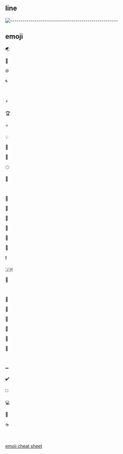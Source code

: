 <h2> line </h2>

![-----------------------------------------------------](https://raw.githubusercontent.com/andreasbm/readme/master/assets/lines/rainbow.png)



<h2> emoji </h2>

:earth_asia: 

:blue_book:

:globe_with_meridians:

:cyclone:

<br>



:zap: 

:trophy:

:star:

:bulb:

:crown:

:key:

:full_moon:

:crescent_moon:

<br>


:round_pushpin:

:triangular_flag_on_post:

:pushpin:

:closed_book:

:apple:

:dart:

:exclamation:

:jp:

:100:

<br>


:tea:

:green_apple:

:green_book:

:evergreen_tree:

:palm_tree:

:christmas_tree:

<br>

:heavy_minus_sign:

:heavy_check_mark:

:white_medium_square:

:computer:

:eyes:

:coffee:

<br>

[emoji cheat sheet](https://www.webfx.com/tools/emoji-cheat-sheet/)
